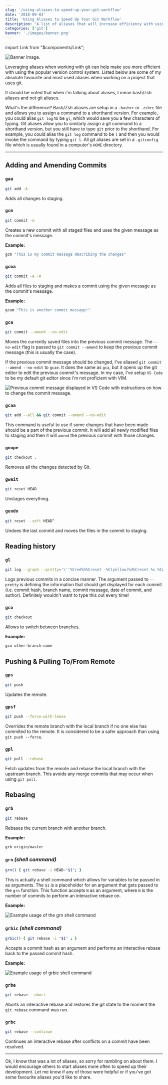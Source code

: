 ```yaml
---
slug: '/using-aliases-to-speed-up-your-git-workflow'
date: '2018-09-03'
title: 'Using Aliases to Speed Up Your Git Workflow'
description: "A list of aliases that will increase efficiency with using git to manage a project's versioning history."
categories: ['git']
banner: './images/banner.png'
---
```


import Link from "$components/Link";

![Banner Image.](./images/banner.png)

Leveraging aliases when working with git can help make you more efficient with using the popular version control system. Listed below are some of my absolute favourite and most used aliases when working on a project that uses git.

It should be noted that when i'm talking about aliases, I mean <Link to="http://tldp.org/LDP/abs/html/aliases.html">bash/zsh aliases</Link> and not <Link to="https://git-scm.com/book/en/v2/Git-Basics-Git-Aliases">git aliases</Link>.

What's the difference? Bash/Zsh aliases are setup in a `.bashrc` or `.zshrc` file and allows you to assign a command to a shorthand version. For example, you could alias `git log` to be `gl`, which would save you a few characters of typing. Git aliases allow you to similarly assign a git command to a shorthand version, but you still have to type `git` prior to the shorthand. For example, you could alias the `git log` command to be `l` and then you would invoke the command by typing `git l`. All git aliases are set in a `.gitconfig` file which is usually found in a computer's `HOME` directory.

---

## Adding and Amending Commits

### **`gaa`**

```bash
git add -A
```

Adds all changes to staging.

### **`gcm`**

```bash
git commit -m
```

Creates a new commit with all staged files and uses the given message as the commit's message.

**Example:**

```bash
gcm "This is my commit message describing the changes"
```

### **`gcma`**

```bash
git commit -a -m
```

Adds all files to staging and makes a commit using the given message as the commit's message.

**Example:**

```bash
gcam "This is another commit message!"
```

### **`gca`**

```bash
git commit --amend --no-edit
```

Moves the currently saved files into the previous commit message. The `--no-edit` flag is passed to `git commit --amend` to keep the previous commit message (this is usually the case).

If the previous commit message should be changed, I've aliased `git commit --amend --no-edit` to `gcae`. It does the same as `gca`, but it opens up the git editor to edit the previous commit's message. In my case, I've setup `VS Code` to be my default git editor since i'm not proficient with VIM.

![Previous commit message displayed in VS Code with instructions on how to change the commit message.](./images/image-1.png)

### **`gcaa`**

```bash
git add --all && git commit --amend --no-edit
```

This command is useful to use if some changes that have been made should be a part of the previous commit. It will add all newly modified files to staging and then it will `amend` the previous commit with those changes.

### **`gnope`**

```bash
git checkout .
```

Removes all the changes detected by Git.

### **`gwait`**

```bash
git reset HEAD
```

Unstages everything.

### **`gundo`**

```bash
git reset --soft HEAD^
```

Undoes the last commit and moves the files in the commit to staging.

## Reading history

### **`gl`**

```bash
git log --graph --pretty='\''%Cred%h%Creset -%C(yellow)%d%Creset %s %Cgreen(%cr) %C(bold blue)<%an>%Creset'\'' --abbrev-commit
```

Logs previous commits in a concise manner. The argument passed to `--pretty` is defining the information that should get displayed for each commit (i.e. commit hash, branch name, commit message, date of commit, and author). Definitely wouldn't want to type this out every time!

### **`gco`**

```bash
git checkout
```

Allows to switch between branches.

**Example:**

```bash
gco other-branch-name
```

## Pushing & Pulling To/From Remote

### **`gps`**

```bash
git push
```

Updates the remote.

### **`gpsf`**

```bash
git push --force-with-lease
```

Overrides the remote branch with the local branch if no one else has commited to the remote. It is considered to be a safer approach than using `git push --force`.

### **`gpl`**

```bash
git pull --rebase
```

Fetch updates from the remote and rebase the local branch with the upstream branch. This avoids any merge commits that may occur when using `git pull`.

## Rebasing

### **`grb`**

```bash
git rebase
```

Rebases the current branch with another branch.

**Example:**

```bash
grb origin/master
```

### **`grn`** _(shell command)_

```bash
grn() { git rebase -i HEAD~"$1"; }
```

This is actually a <Link to="http://zsh.sourceforge.net/Intro/intro_4.html">shell command</Link> which allows for variables to be passed in as arguments. The `$1` is a placeholder for an argument that gets passed to the `grn` function. This function accepts `N` as an argument, where `N` is the number of commits to perform an interactive rebase on.

**Example:**

![Example usage of the grn shell command](./images/image-2.gif)

### **`grbic`** _(shell command)_

```bash
grbic() { git rebase -i "$1" ; }
```

Accepts a commit hash as an argument and performs an interactive rebase back to the passed commit hash.

**Example:**

![Example usage of grbic shell command](./images/image-3.gif)

### **`grba`**

```bash
git rebase --abort
```

Aborts an interactive rebase and restores the git state to the moment the `git rebase` command was run.

### **`grbc`**

```bash
git rebase --continue
```

Continues an interactive rebase after conflicts on a commit have been resolved.

---

Ok, I know that was a lot of aliases, so sorry for rambling on about them. I would encourage others to start aliases more often to speed up their development. Let me know if any of those were helpful or if you've got some favourite aliases you'd like to share.
